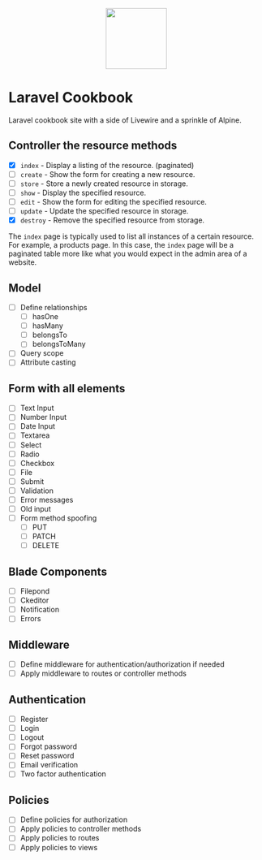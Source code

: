 <p align="center"><a href="https://naykel.com.au" target="_blank"><img src="https://avatars0.githubusercontent.com/u/32632005?s=460&u=d1df6f6e0bf29668f8a4845271e9be8c9b96ed83&v=4" width="120"></a></p>

# Laravel Cookbook

Laravel cookbook site with a side of Livewire and a sprinkle of Alpine.

## Controller the resource methods

- [x] `index` - Display a listing of the resource. (paginated)
- [ ] `create` - Show the form for creating a new resource.
- [ ] `store` - Store a newly created resource in storage.
- [ ] `show` - Display the specified resource.
- [ ] `edit` - Show the form for editing the specified resource.
- [ ] `update` - Update the specified resource in storage.
- [x] `destroy` - Remove the specified resource from storage.

The `index` page is typically used to list all instances of a certain resource. For example, a
products page. In this case, the `index` page will be a paginated table more like what you would
expect in the admin area of a website.

## Model
- [ ] Define relationships
    - [ ] hasOne
    - [ ] hasMany
    - [ ] belongsTo
    - [ ] belongsToMany
- [ ] Query scope
- [ ] Attribute casting

## Form with all elements
- [ ] Text Input
- [ ] Number Input
- [ ] Date Input
- [ ] Textarea
- [ ] Select
- [ ] Radio
- [ ] Checkbox
- [ ] File
- [ ] Submit
- [ ] Validation
- [ ] Error messages
- [ ] Old input
- [ ] Form method spoofing
    - [ ] PUT
    - [ ] PATCH
    - [ ] DELETE

## Blade Components
- [ ] Filepond
- [ ] Ckeditor
- [ ] Notification
- [ ] Errors

## Middleware
- [ ] Define middleware for authentication/authorization if needed
- [ ] Apply middleware to routes or controller methods

## Authentication
- [ ] Register
- [ ] Login
- [ ] Logout
- [ ] Forgot password
- [ ] Reset password
- [ ] Email verification
- [ ] Two factor authentication

## Policies
- [ ] Define policies for authorization
- [ ] Apply policies to controller methods
- [ ] Apply policies to routes
- [ ] Apply policies to views
